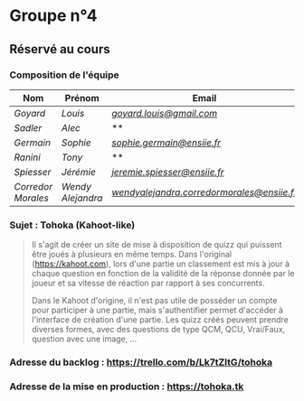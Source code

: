 # Groupe n°4

## Réservé au cours

### Composition de l'équipe

| Nom                | Prénom            | Email                                      |
| -------------      | -------------     | -------------------------------            |
| *Goyard*           | *Louis*           | *goyard.louis@gmail.com*                   |
| *Sadler*           | *Alec*            | **                                         |
| *Germain*          | *Sophie*          | *sophie.germain@ensiie.fr*                 |
| *Ranini*           | *Tony*            | **                                         |
| *Spiesser*         | *Jérémie*         | *jeremie.spiesser@ensiie.fr*               |
| *Corredor Morales* | *Wendy Alejandra* | *wendyalejandra.corredormorales@ensiie.fr* |

### Sujet : Tohoka (Kahoot-like)
> Il s'agit de créer un site de mise à disposition de quizz qui puissent être joués à plusieurs en même temps. Dans l'original (https://kahoot.com), 
> lors d'une partie un classement est mis à jour à chaque question en fonction de la validité de la réponse donnée par le joueur et sa vitesse de réaction par rapport à ses concurrents. 
>
> Dans le Kahoot d'origine, il n'est pas utile de posséder un compte pour participer à une partie, mais s'authentifier permet d'accéder à l'interface de création d'une partie. 
> Les quizz créés peuvent prendre diverses formes, avec des questions de type QCM, QCU, Vrai/Faux, question avec une image, ...

### Adresse du backlog : https://trello.com/b/Lk7tZItG/tohoka

### Adresse de la mise en production : https://tohoka.tk
